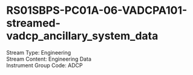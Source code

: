 # RS01SBPS-PC01A-06-VADCPA101-streamed-vadcp_ancillary_system_data

Stream Type: Engineering<br>
Stream Content: Engineering Data<br>
Instrument Group Code: ADCP<br>
